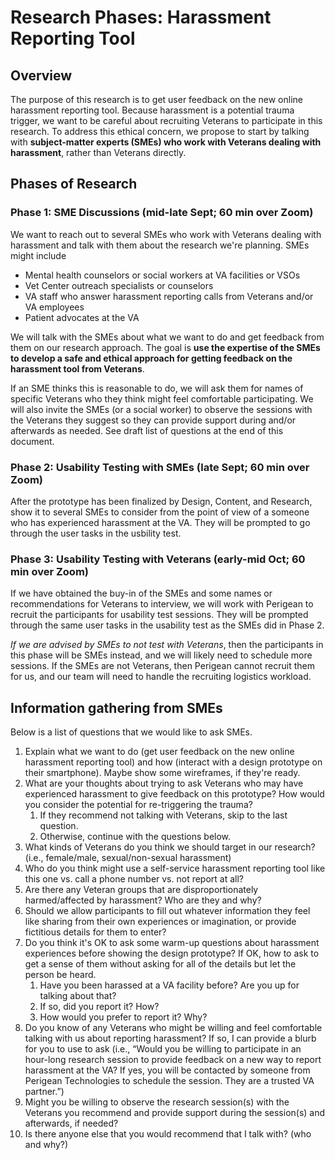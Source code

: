 # Research Phases: Harassment Reporting Tool
 	
## Overview	
The purpose of this research is to get user feedback on the new online harassment reporting tool. Because harassment is a potential trauma trigger, we want to be careful about recruiting Veterans to participate in this research. To address this ethical concern, we propose to start by talking with **subject-matter experts (SMEs) who work with Veterans dealing with harassment**, rather than Veterans directly. 

## Phases of Research

### Phase 1: SME Discussions (mid-late Sept; 60 min over Zoom)
We want to reach out to several SMEs who work with Veterans dealing with harassment and talk with them about the research we're planning. SMEs might include
- Mental health counselors or social workers at VA facilities or VSOs
- Vet Center outreach specialists or counselors 
- VA staff who answer harassment reporting calls from Veterans and/or VA employees
- Patient advocates at the VA

We will talk with the SMEs about what we want to do and get feedback from them on our research approach. The goal is **use the expertise of the SMEs to develop a safe and ethical approach for getting feedback on the harassment tool from Veterans**. 

If an SME thinks this is reasonable to do, we will ask them for names of specific Veterans who they think might feel comfortable participating. We will also invite the SMEs (or a social worker) to observe the sessions with the Veterans they suggest so they can provide support during and/or afterwards as needed. See draft list of questions at the end of this document. 

### Phase 2: Usability Testing with SMEs (late Sept; 60 min over Zoom)
After the prototype has been finalized by Design, Content, and Research, show it to several SMEs to consider from the point of view of a someone who has experienced harassment at the VA. They will be prompted to go through the user tasks in the usbility test.

### Phase 3: Usability Testing with Veterans (early-mid Oct; 60 min over Zoom)
If we have obtained the buy-in of the SMEs and some names or recommendations for Veterans to interview, we will work with Perigean to recruit the participants for usability test sessions. They will be prompted through the same user tasks in the usability test as the SMEs did in Phase 2. 

*If we are advised by SMEs to not test with Veterans*, then the participants in this phase will be SMEs instead, and we will likely need to schedule more sessions. If the SMEs are not Veterans, then Perigean cannot recruit them for us, and our team will need to handle the recruiting logistics workload. 

## Information gathering from SMEs
Below is a list of questions that we would like to ask SMEs.
1. Explain what we want to do (get user feedback on the new online harassment reporting tool) and how (interact with a design prototype on their smartphone). Maybe show some wireframes, if they're ready.
1. What are your thoughts about trying to ask Veterans who may have experienced harassment to give feedback on this prototype? How would you consider the potential for re-triggering the trauma?
    1. If they recommend not talking with Veterans, skip to the last question.
    1. Otherwise, continue with the questions below.
1. What kinds of Veterans do you think we should target in our research? (i.e., female/male, sexual/non-sexual harassment)
1. Who do you think might use a self-service harassment reporting tool like this one vs. call a phone number vs. not report at all?
1. Are there any Veteran groups that are disproportionately harmed/affected by harassment? Who are they and why?
1. Should we allow participants to fill out whatever information they feel like sharing from their own experiences or imagination, or provide fictitious details for them to enter?
1. Do you think it's OK to ask some warm-up questions about harassment experiences before showing the design prototype? If OK, how to ask to get a sense of them without asking for all of the details but let the person be heard.
    1. Have you been harassed at a VA facility before? Are you up for talking about that?
    2. If so, did you report it? How?
    3. How would you prefer to report it? Why?
3. Do you know of any Veterans who might be willing and feel comfortable talking with us about reporting harassment? If so, I can provide a blurb for you to use to ask (i.e., “Would you be willing to participate in an hour-long research session to provide feedback on a new way to report harassment at the VA? If yes, you will be contacted by someone from Perigean Technologies to schedule the session. They are a trusted VA partner.”) 
4. Might you be willing to observe the research session(s) with the Veterans you recommend and provide support during the session(s) and afterwards, if needed?
5. Is there anyone else that you would recommend that I talk with? (who and why?)

